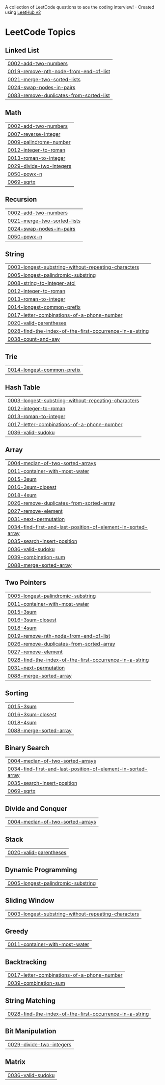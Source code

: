 A collection of LeetCode questions to ace the coding interview! - Created using [LeetHub v2](https://github.com/arunbhardwaj/LeetHub-2.0)
<!---LeetCode Topics Start-->
# LeetCode Topics
## Linked List
|  |
| ------- |
| [0002-add-two-numbers](https://github.com/rishabhkumarchaubey/LeetCode/tree/master/0002-add-two-numbers) |
| [0019-remove-nth-node-from-end-of-list](https://github.com/rishabhkumarchaubey/LeetCode/tree/master/0019-remove-nth-node-from-end-of-list) |
| [0021-merge-two-sorted-lists](https://github.com/rishabhkumarchaubey/LeetCode/tree/master/0021-merge-two-sorted-lists) |
| [0024-swap-nodes-in-pairs](https://github.com/rishabhkumarchaubey/LeetCode/tree/master/0024-swap-nodes-in-pairs) |
| [0083-remove-duplicates-from-sorted-list](https://github.com/rishabhkumarchaubey/LeetCode/tree/master/0083-remove-duplicates-from-sorted-list) |
## Math
|  |
| ------- |
| [0002-add-two-numbers](https://github.com/rishabhkumarchaubey/LeetCode/tree/master/0002-add-two-numbers) |
| [0007-reverse-integer](https://github.com/rishabhkumarchaubey/LeetCode/tree/master/0007-reverse-integer) |
| [0009-palindrome-number](https://github.com/rishabhkumarchaubey/LeetCode/tree/master/0009-palindrome-number) |
| [0012-integer-to-roman](https://github.com/rishabhkumarchaubey/LeetCode/tree/master/0012-integer-to-roman) |
| [0013-roman-to-integer](https://github.com/rishabhkumarchaubey/LeetCode/tree/master/0013-roman-to-integer) |
| [0029-divide-two-integers](https://github.com/rishabhkumarchaubey/LeetCode/tree/master/0029-divide-two-integers) |
| [0050-powx-n](https://github.com/rishabhkumarchaubey/LeetCode/tree/master/0050-powx-n) |
| [0069-sqrtx](https://github.com/rishabhkumarchaubey/LeetCode/tree/master/0069-sqrtx) |
## Recursion
|  |
| ------- |
| [0002-add-two-numbers](https://github.com/rishabhkumarchaubey/LeetCode/tree/master/0002-add-two-numbers) |
| [0021-merge-two-sorted-lists](https://github.com/rishabhkumarchaubey/LeetCode/tree/master/0021-merge-two-sorted-lists) |
| [0024-swap-nodes-in-pairs](https://github.com/rishabhkumarchaubey/LeetCode/tree/master/0024-swap-nodes-in-pairs) |
| [0050-powx-n](https://github.com/rishabhkumarchaubey/LeetCode/tree/master/0050-powx-n) |
## String
|  |
| ------- |
| [0003-longest-substring-without-repeating-characters](https://github.com/rishabhkumarchaubey/LeetCode/tree/master/0003-longest-substring-without-repeating-characters) |
| [0005-longest-palindromic-substring](https://github.com/rishabhkumarchaubey/LeetCode/tree/master/0005-longest-palindromic-substring) |
| [0008-string-to-integer-atoi](https://github.com/rishabhkumarchaubey/LeetCode/tree/master/0008-string-to-integer-atoi) |
| [0012-integer-to-roman](https://github.com/rishabhkumarchaubey/LeetCode/tree/master/0012-integer-to-roman) |
| [0013-roman-to-integer](https://github.com/rishabhkumarchaubey/LeetCode/tree/master/0013-roman-to-integer) |
| [0014-longest-common-prefix](https://github.com/rishabhkumarchaubey/LeetCode/tree/master/0014-longest-common-prefix) |
| [0017-letter-combinations-of-a-phone-number](https://github.com/rishabhkumarchaubey/LeetCode/tree/master/0017-letter-combinations-of-a-phone-number) |
| [0020-valid-parentheses](https://github.com/rishabhkumarchaubey/LeetCode/tree/master/0020-valid-parentheses) |
| [0028-find-the-index-of-the-first-occurrence-in-a-string](https://github.com/rishabhkumarchaubey/LeetCode/tree/master/0028-find-the-index-of-the-first-occurrence-in-a-string) |
| [0038-count-and-say](https://github.com/rishabhkumarchaubey/LeetCode/tree/master/0038-count-and-say) |
## Trie
|  |
| ------- |
| [0014-longest-common-prefix](https://github.com/rishabhkumarchaubey/LeetCode/tree/master/0014-longest-common-prefix) |
## Hash Table
|  |
| ------- |
| [0003-longest-substring-without-repeating-characters](https://github.com/rishabhkumarchaubey/LeetCode/tree/master/0003-longest-substring-without-repeating-characters) |
| [0012-integer-to-roman](https://github.com/rishabhkumarchaubey/LeetCode/tree/master/0012-integer-to-roman) |
| [0013-roman-to-integer](https://github.com/rishabhkumarchaubey/LeetCode/tree/master/0013-roman-to-integer) |
| [0017-letter-combinations-of-a-phone-number](https://github.com/rishabhkumarchaubey/LeetCode/tree/master/0017-letter-combinations-of-a-phone-number) |
| [0036-valid-sudoku](https://github.com/rishabhkumarchaubey/LeetCode/tree/master/0036-valid-sudoku) |
## Array
|  |
| ------- |
| [0004-median-of-two-sorted-arrays](https://github.com/rishabhkumarchaubey/LeetCode/tree/master/0004-median-of-two-sorted-arrays) |
| [0011-container-with-most-water](https://github.com/rishabhkumarchaubey/LeetCode/tree/master/0011-container-with-most-water) |
| [0015-3sum](https://github.com/rishabhkumarchaubey/LeetCode/tree/master/0015-3sum) |
| [0016-3sum-closest](https://github.com/rishabhkumarchaubey/LeetCode/tree/master/0016-3sum-closest) |
| [0018-4sum](https://github.com/rishabhkumarchaubey/LeetCode/tree/master/0018-4sum) |
| [0026-remove-duplicates-from-sorted-array](https://github.com/rishabhkumarchaubey/LeetCode/tree/master/0026-remove-duplicates-from-sorted-array) |
| [0027-remove-element](https://github.com/rishabhkumarchaubey/LeetCode/tree/master/0027-remove-element) |
| [0031-next-permutation](https://github.com/rishabhkumarchaubey/LeetCode/tree/master/0031-next-permutation) |
| [0034-find-first-and-last-position-of-element-in-sorted-array](https://github.com/rishabhkumarchaubey/LeetCode/tree/master/0034-find-first-and-last-position-of-element-in-sorted-array) |
| [0035-search-insert-position](https://github.com/rishabhkumarchaubey/LeetCode/tree/master/0035-search-insert-position) |
| [0036-valid-sudoku](https://github.com/rishabhkumarchaubey/LeetCode/tree/master/0036-valid-sudoku) |
| [0039-combination-sum](https://github.com/rishabhkumarchaubey/LeetCode/tree/master/0039-combination-sum) |
| [0088-merge-sorted-array](https://github.com/rishabhkumarchaubey/LeetCode/tree/master/0088-merge-sorted-array) |
## Two Pointers
|  |
| ------- |
| [0005-longest-palindromic-substring](https://github.com/rishabhkumarchaubey/LeetCode/tree/master/0005-longest-palindromic-substring) |
| [0011-container-with-most-water](https://github.com/rishabhkumarchaubey/LeetCode/tree/master/0011-container-with-most-water) |
| [0015-3sum](https://github.com/rishabhkumarchaubey/LeetCode/tree/master/0015-3sum) |
| [0016-3sum-closest](https://github.com/rishabhkumarchaubey/LeetCode/tree/master/0016-3sum-closest) |
| [0018-4sum](https://github.com/rishabhkumarchaubey/LeetCode/tree/master/0018-4sum) |
| [0019-remove-nth-node-from-end-of-list](https://github.com/rishabhkumarchaubey/LeetCode/tree/master/0019-remove-nth-node-from-end-of-list) |
| [0026-remove-duplicates-from-sorted-array](https://github.com/rishabhkumarchaubey/LeetCode/tree/master/0026-remove-duplicates-from-sorted-array) |
| [0027-remove-element](https://github.com/rishabhkumarchaubey/LeetCode/tree/master/0027-remove-element) |
| [0028-find-the-index-of-the-first-occurrence-in-a-string](https://github.com/rishabhkumarchaubey/LeetCode/tree/master/0028-find-the-index-of-the-first-occurrence-in-a-string) |
| [0031-next-permutation](https://github.com/rishabhkumarchaubey/LeetCode/tree/master/0031-next-permutation) |
| [0088-merge-sorted-array](https://github.com/rishabhkumarchaubey/LeetCode/tree/master/0088-merge-sorted-array) |
## Sorting
|  |
| ------- |
| [0015-3sum](https://github.com/rishabhkumarchaubey/LeetCode/tree/master/0015-3sum) |
| [0016-3sum-closest](https://github.com/rishabhkumarchaubey/LeetCode/tree/master/0016-3sum-closest) |
| [0018-4sum](https://github.com/rishabhkumarchaubey/LeetCode/tree/master/0018-4sum) |
| [0088-merge-sorted-array](https://github.com/rishabhkumarchaubey/LeetCode/tree/master/0088-merge-sorted-array) |
## Binary Search
|  |
| ------- |
| [0004-median-of-two-sorted-arrays](https://github.com/rishabhkumarchaubey/LeetCode/tree/master/0004-median-of-two-sorted-arrays) |
| [0034-find-first-and-last-position-of-element-in-sorted-array](https://github.com/rishabhkumarchaubey/LeetCode/tree/master/0034-find-first-and-last-position-of-element-in-sorted-array) |
| [0035-search-insert-position](https://github.com/rishabhkumarchaubey/LeetCode/tree/master/0035-search-insert-position) |
| [0069-sqrtx](https://github.com/rishabhkumarchaubey/LeetCode/tree/master/0069-sqrtx) |
## Divide and Conquer
|  |
| ------- |
| [0004-median-of-two-sorted-arrays](https://github.com/rishabhkumarchaubey/LeetCode/tree/master/0004-median-of-two-sorted-arrays) |
## Stack
|  |
| ------- |
| [0020-valid-parentheses](https://github.com/rishabhkumarchaubey/LeetCode/tree/master/0020-valid-parentheses) |
## Dynamic Programming
|  |
| ------- |
| [0005-longest-palindromic-substring](https://github.com/rishabhkumarchaubey/LeetCode/tree/master/0005-longest-palindromic-substring) |
## Sliding Window
|  |
| ------- |
| [0003-longest-substring-without-repeating-characters](https://github.com/rishabhkumarchaubey/LeetCode/tree/master/0003-longest-substring-without-repeating-characters) |
## Greedy
|  |
| ------- |
| [0011-container-with-most-water](https://github.com/rishabhkumarchaubey/LeetCode/tree/master/0011-container-with-most-water) |
## Backtracking
|  |
| ------- |
| [0017-letter-combinations-of-a-phone-number](https://github.com/rishabhkumarchaubey/LeetCode/tree/master/0017-letter-combinations-of-a-phone-number) |
| [0039-combination-sum](https://github.com/rishabhkumarchaubey/LeetCode/tree/master/0039-combination-sum) |
## String Matching
|  |
| ------- |
| [0028-find-the-index-of-the-first-occurrence-in-a-string](https://github.com/rishabhkumarchaubey/LeetCode/tree/master/0028-find-the-index-of-the-first-occurrence-in-a-string) |
## Bit Manipulation
|  |
| ------- |
| [0029-divide-two-integers](https://github.com/rishabhkumarchaubey/LeetCode/tree/master/0029-divide-two-integers) |
## Matrix
|  |
| ------- |
| [0036-valid-sudoku](https://github.com/rishabhkumarchaubey/LeetCode/tree/master/0036-valid-sudoku) |
<!---LeetCode Topics End-->